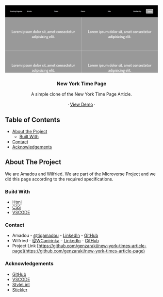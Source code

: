 <!-- PROJECT LOGO -->
![Screenshot Image](images/screen-shot.png)
<br />
<p align="center">
   <h3 align="center">New York Time Page</h3>

  <p align="center">
    A simple clone of the New York Time Page Article.
    <br />    
    <br />
    ·
     <a href="https://wcanirinka.github.io/smashingmagazine-page/.">View Demo</a>
    ·    
  </p>
</p>

<!-- TABLE OF CONTENTS -->
## Table of Contents

* [About the Project](#about-the-project)
  * [Built With](#built-with)
* [Contact](#contact)
* [Acknowledgements](#acknowledgements)



<!-- ABOUT THE PROJECT -->
## About The Project

  We are Amadou and Wilfried. We are part of the Microverse Project and we did this page according to the required specifications.  


### Build With

* [Html]()
* [CSS]()
* [VSCODE]()


### Contact
* Amadou - [@tigamadou](https://twitter.com/tigamadou) - [LinkedIn](https://www.linkedin.com/in/amadou-ibrahim-75769167) - [GitHub](https://github.com/genzaraki)
* Wilfried - [@WCanirinka](https://twitter.com/WCanirinka)  - [LinkedIn](https://www.linkedin.com/in/wilfried-canirinka-884ab0b6/) - [GitHub](https://github.com/WCanirinka)
* Project Link [https://github.com/genzaraki/new-york-times-article-page](https://github.com/genzaraki/new-york-times-article-page)

### Acknowledgements

* [GitHub](https://github.com)
* [VSCODE]()
* [StyleLint]()
* [Stickler]()
